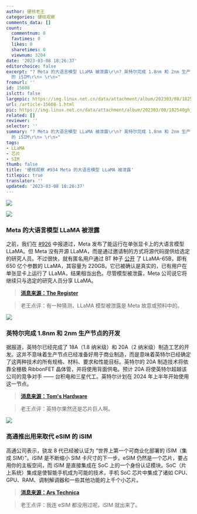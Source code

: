 ```yaml
---
author: 硬核老王
categories: 硬核观察
comments_data: []
count:
  commentnum: 0
  favtimes: 0
  likes: 0
  sharetimes: 0
  viewnum: 3204
date: '2023-03-08 18:26:37'
editorchoice: false
excerpt: "? Meta 的大语言模型 LLaMA 被泄露\r\n? 英特尔完成 1.8nm 和 2nm 生产节点的开发\r\n? 高通推出用来取代 eSIM
  的 iSIM\r\n» \r\n»"
fromurl: ''
id: 15608
islctt: false
largepic: https://img.linux.net.cn/data/attachment/album/202303/08/182540ghjxsw1kwr111cr1.jpg
url: /article-15608-1.html
pic: https://img.linux.net.cn/data/attachment/album/202303/08/182540ghjxsw1kwr111cr1.jpg.thumb.jpg
related: []
reviewer: ''
selector: ''
summary: "? Meta 的大语言模型 LLaMA 被泄露\r\n? 英特尔完成 1.8nm 和 2nm 生产节点的开发\r\n? 高通推出用来取代 eSIM
  的 iSIM\r\n» \r\n»"
tags:
- LLaMA
- 芯片
- SIM
thumb: false
title: '硬核观察 #934 Meta 的大语言模型 LLaMA 被泄露'
titlepic: true
translator: ''
updated: '2023-03-08 18:26:37'
---
```


![](https://img.linux.net.cn/data/attachment/album/202303/08/182540ghjxsw1kwr111cr1.jpg)


![](https://img.linux.net.cn/data/attachment/album/202303/08/182549r4vnupnchv4olqhz.jpg)


### Meta 的大语言模型 LLaMA 被泄露


之前，我们在 [#926](/article-15584-1.html) 中报道过，Meta 发布了能运行在单张显卡上的大语言模型 LLaMA。但 Meta 没有开源 LLaMA，而是通过邀请制的方式将源代码提供给选定的研究人员。不过很快，就有匿名用户通过 BT 种子 [公开](https://github.com/shawwn/llama-dl) 了 LLaMA-65B，即有 650 亿个参数的 LLaMA，其容量为 220GB。它已被确认是真实的，已有用户在单张显卡上运行了 LLaMA，结果相当出色。尽管模型被泄露，Meta 公司说它将继续只与选定的研究人员分享 LLaMA。



> 
> **[消息来源：The Register](https://www.theregister.com/2023/03/08/meta_llama_ai_leak/)**
> 
> 
> 



> 
> 老王点评：有一种猜测，LLaMA 模型被泄露是 Meta 故意或预料中的。
> 
> 
> 


![](https://img.linux.net.cn/data/attachment/album/202303/08/182600htm3n29iauqsyu3v.jpg)


### 英特尔完成 1.8nm 和 2nm 生产节点的开发


据报道，英特尔已经完成了 18A（1.8 纳米级）和 20A（2 纳米级）制造工艺的开发。这并不意味着生产节点已经准备好用于商业制造，而是意味着英特尔已经确定了这两种技术的所有规格、材料、要求和性能目标。英特尔的 20A 制造技术将依靠全栅极 RibbonFET 晶体管，并将使用背面供电。预计 20A 将使英特尔超越该公司的竞争对手 —— 台积电和三星代工。英特尔计划在 2024 年上半年开始使用这一节点。



> 
> **[消息来源：Tom's Hardware](https://www.tomshardware.com/news/intel-completes-development-of-18a-20a-nodes)**
> 
> 
> 



> 
> 老王点评：英特尔果然还是芯片巨人啊。
> 
> 
> 


![](https://img.linux.net.cn/data/attachment/album/202303/08/182612w060t32gmf6wrz6r.jpg)


### 高通推出用来取代 eSIM 的 iSIM


高通公司表示，骁龙 8 代已经被认证为 “世界上第一个可商业化部署的 iSIM（集成 SIM）”。iSIM 是不断缩小 SIM 卡尺寸的下一步。eSIM 仍然是一个芯片，要占用你的主板空间，而 iSIM 是直接集成在 SoC 上的一个身份认证模块。SoC（片上系统）集成是使智能手机成为可能的技术，手机 SoC 芯片中集成了诸如 CPU、GPU、RAM、调制解调器和一些其他功能的上千个小芯片。



> 
> **[消息来源：Ars Technica](https://arstechnica.com/gadgets/2023/03/qualcomm-wants-to-replace-esims-with-isims-has-the-first-certified-soc/)**
> 
> 
> 



> 
> 老王点评：我连 eSIM 都没用过呢，iSIM 就出来了。
> 
> 
>